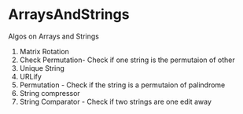 # ArraysAndStrings
Algos on Arrays and Strings
1. Matrix Rotation
2. Check Permutation- Check if one string is the permutaion of other
3. Unique String
4. URLify
5. Permutation - Check if the string is a permutaion of palindrome
6. String compressor
7. String Comparator - Check if two strings are one edit away

